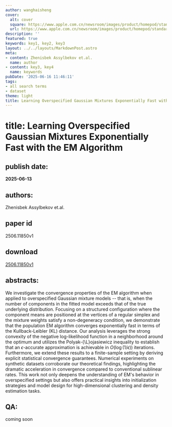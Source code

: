 ```yaml
---
author: wanghaisheng
cover:
  alt: cover
  square: https://www.apple.com.cn/newsroom/images/product/homepod/standard/Apple-HomePod-hero-230118_big.jpg.large_2x.jpg
  url: https://www.apple.com.cn/newsroom/images/product/homepod/standard/Apple-HomePod-hero-230118_big.jpg.large_2x.jpg
description: ''
featured: true
keywords: key1, key2, key3
layout: ../../layouts/MarkdownPost.astro
meta:
- content: Zhenisbek Assylbekov et.al.
  name: author
- content: key3, key4
  name: keywords
pubDate: '2025-06-16 11:46:11'
tags:
- all search terms
- dataset
theme: light
title: Learning Overspecified Gaussian Mixtures Exponentially Fast with the EM Algorithm
---
```


# title: Learning Overspecified Gaussian Mixtures Exponentially Fast with the EM Algorithm 
## publish date: 
**2025-06-13** 
## authors: 
  Zhenisbek Assylbekov et.al. 
## paper id
2506.11850v1
## download
[2506.11850v1](http://arxiv.org/abs/2506.11850v1)
## abstracts:
We investigate the convergence properties of the EM algorithm when applied to overspecified Gaussian mixture models -- that is, when the number of components in the fitted model exceeds that of the true underlying distribution. Focusing on a structured configuration where the component means are positioned at the vertices of a regular simplex and the mixture weights satisfy a non-degeneracy condition, we demonstrate that the population EM algorithm converges exponentially fast in terms of the Kullback-Leibler (KL) distance. Our analysis leverages the strong convexity of the negative log-likelihood function in a neighborhood around the optimum and utilizes the Polyak-{\L}ojasiewicz inequality to establish that an $\epsilon$-accurate approximation is achievable in $O(\log(1/\epsilon))$ iterations. Furthermore, we extend these results to a finite-sample setting by deriving explicit statistical convergence guarantees. Numerical experiments on synthetic datasets corroborate our theoretical findings, highlighting the dramatic acceleration in convergence compared to conventional sublinear rates. This work not only deepens the understanding of EM's behavior in overspecified settings but also offers practical insights into initialization strategies and model design for high-dimensional clustering and density estimation tasks.
## QA:
coming soon
